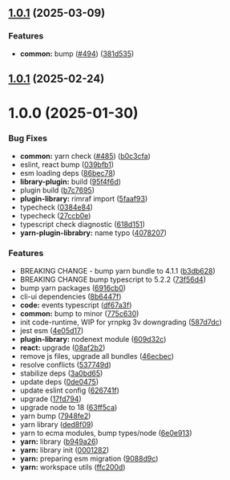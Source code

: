 ## [1.0.1](https://github.com/atls/raijin/compare/@atls/yarn-plugin-library@1.0.1...@atls/yarn-plugin-library@1.0.1) (2025-03-09)

### Features

- **common:** bump ([#494](https://github.com/atls/raijin/issues/494)) ([381d535](https://github.com/atls/raijin/commit/381d5357c2818e157330933edb9256936d251ca3))

## [1.0.1](https://github.com/atls/raijin/compare/@atls/yarn-plugin-library@1.0.0...@atls/yarn-plugin-library@1.0.1) (2025-02-24)

# 1.0.0 (2025-01-30)

### Bug Fixes

- **common:** yarn check ([#485](https://github.com/atls/raijin/issues/485)) ([b0c3cfa](https://github.com/atls/raijin/commit/b0c3cfad8f559c55691ca733c7a3a7b3cd00c4d8))
- eslint, react bump ([039bfb1](https://github.com/atls/raijin/commit/039bfb1a612167c08b05143ede4781abf5890ab6))
- esm loading deps ([86bec78](https://github.com/atls/raijin/commit/86bec787979dabfa06223b1adddeb763566bd590))
- **library-plugin:** build ([95f4f6d](https://github.com/atls/raijin/commit/95f4f6d81f0d2addedd98111eae67e268681645d))
- plugin build ([b7c7695](https://github.com/atls/raijin/commit/b7c769587c2cb819d4b47e6c1825e1d7f50dee8b))
- **plugin-library:** rimraf import ([5faaf93](https://github.com/atls/raijin/commit/5faaf93affe60228d965a445625e3a968ba9f3ea))
- typecheck ([0384e84](https://github.com/atls/raijin/commit/0384e8435fedacc8ca695d7cd52e3c44ea4b9d57))
- typecheck ([27ccb0e](https://github.com/atls/raijin/commit/27ccb0ef63898afd00b830952914e060b8dd5593))
- typescript check diagnostic ([618d151](https://github.com/atls/raijin/commit/618d151d42baa82983bea168ad895c0b86cda8ef))
- **yarn-plugin-librabry:** name typo ([4078207](https://github.com/atls/raijin/commit/407820766579cdf199859baa000acfec7586661d))

### Features

- BREAKING CHANGE - bump yarn bundle to 4.1.1 ([b3db628](https://github.com/atls/raijin/commit/b3db62837ed75cbbedaf3c13678ab58398bfe50f))
- BREAKING CHANGE bump typescript to 5.2.2 ([73f56d4](https://github.com/atls/raijin/commit/73f56d4670a0df3183bc29518cbabc238c03c352))
- bump yarn packages ([6916cb0](https://github.com/atls/raijin/commit/6916cb01c753afd6abd939d193959be6ef0a4b1e))
- cli-ui dependencies ([8b6447f](https://github.com/atls/raijin/commit/8b6447fdadc0fe96fecb80a129646b4177abd4b1))
- **code:** events typescript ([df67a3f](https://github.com/atls/raijin/commit/df67a3f31bcc4545f74f313c5015dbc6d9dedc63))
- **common:** bump to minor ([775c630](https://github.com/atls/raijin/commit/775c630061f91970a65e34afabeea8d029e02176))
- init code-runtime, WIP for yrnpkg 3v downgrading ([587d7dc](https://github.com/atls/raijin/commit/587d7dc75c6b08c2a4b0a0b4bf380939de83a6c3))
- jest esm ([4e05d17](https://github.com/atls/raijin/commit/4e05d171ceac0e9550eccbc0c417c09aee13e1c9))
- **plugin-library:** nodenext module ([609d32c](https://github.com/atls/raijin/commit/609d32c2005514895a8c2b793df944636f673f03))
- **react:** upgrade ([08af2b2](https://github.com/atls/raijin/commit/08af2b27e2757b756cd19928ab58e2b93eb7652f))
- remove js files, upgrade all bundles ([46ecbec](https://github.com/atls/raijin/commit/46ecbec27339babc3c0c894b29c544e6c554e7b2))
- resolve conflicts ([537749d](https://github.com/atls/raijin/commit/537749d68ead3ef942d325787de4ab77e7b2bfa4))
- stabilize deps ([3a0bd65](https://github.com/atls/raijin/commit/3a0bd65071d207c2cb22cfe05b664d37d5f7a4c9))
- update deps ([0de0475](https://github.com/atls/raijin/commit/0de04751e64fc9e6d72879289b773f1fa1ec3526))
- update eslint config ([626741f](https://github.com/atls/raijin/commit/626741f1896c709c83857818333dc15f28787036))
- upgrade ([17fd794](https://github.com/atls/raijin/commit/17fd794be8d7b17693fdb8ae50e6ec83891632d8))
- upgrade node to 18 ([63ff5ca](https://github.com/atls/raijin/commit/63ff5ca56a526a174e82ebdc215f44e55db7a4f0))
- yarn bump ([7948fe2](https://github.com/atls/raijin/commit/7948fe20493323c9af0f0b55cddd92d4cf9553bf))
- yarn library ([ded8f09](https://github.com/atls/raijin/commit/ded8f097b015558317d5a1aca0fc7391cb0dfaab))
- yarn to ecma modules, bump types/node ([6e0e913](https://github.com/atls/raijin/commit/6e0e9135ea19e9c035d9a19fd051995df0a28545))
- **yarn:** library ([b949a26](https://github.com/atls/raijin/commit/b949a269b9c51856923e538a97573a286b0fe6e6))
- **yarn:** library init ([0001282](https://github.com/atls/raijin/commit/0001282ca63d02e69aea50be0271a06d557abd02))
- **yarn:** preparing esm migration ([9088d9c](https://github.com/atls/raijin/commit/9088d9c5db653fa76d4a16271585b849afc7b8a7))
- **yarn:** workspace utils ([ffc200d](https://github.com/atls/raijin/commit/ffc200d0f0cf6444fe9053a7f046a5d039f79177))
